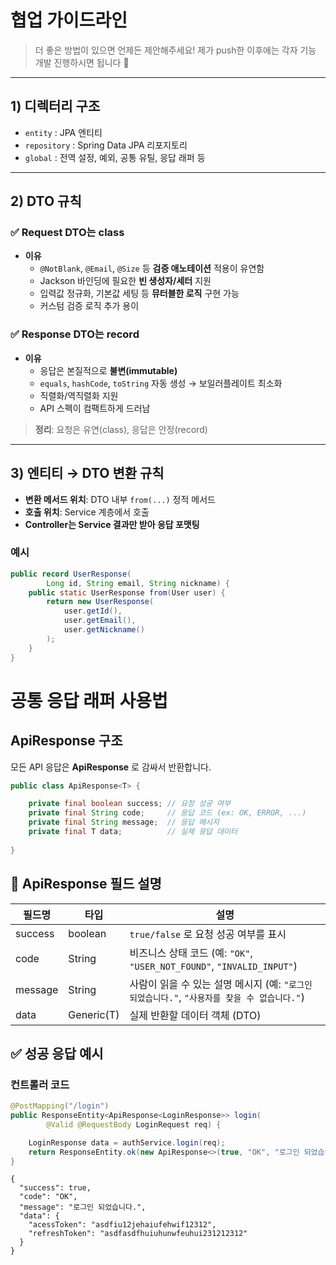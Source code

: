 # 협업 가이드라인

> 더 좋은 방법이 있으면 언제든 제안해주세요! 제가 push한 이후에는 각자 기능 개발 진행하시면 됩니다 🙌

---

## 1) 디렉터리 구조
- `entity` : JPA 엔티티
- `repository` : Spring Data JPA 리포지토리
- `global` : 전역 설정, 예외, 공통 유틸, 응답 래퍼 등

---

## 2) DTO 규칙

### ✅ Request DTO는 **class**
- **이유**
    - `@NotBlank`, `@Email`, `@Size` 등 **검증 애노테이션** 적용이 유연함
    - Jackson 바인딩에 필요한 **빈 생성자/세터** 지원
    - 입력값 정규화, 기본값 세팅 등 **뮤터블한 로직** 구현 가능
    - 커스텀 검증 로직 추가 용이

### ✅ Response DTO는 **record**
- **이유**
    - 응답은 본질적으로 **불변(immutable)**
    - `equals`, `hashCode`, `toString` 자동 생성 → 보일러플레이트 최소화
    - 직렬화/역직렬화 지원
    - API 스펙이 컴팩트하게 드러남

> **정리**: 요청은 유연(class), 응답은 안정(record)

---

## 3) 엔티티 → DTO 변환 규칙

- **변환 메서드 위치**: DTO 내부 `from(...)` 정적 메서드
- **호출 위치**: Service 계층에서 호출
- **Controller는 Service 결과만 받아 응답 포맷팅**

### 예시

```java
public record UserResponse(
        Long id, String email, String nickname) {
    public static UserResponse from(User user) {
        return new UserResponse(
            user.getId(),
            user.getEmail(),
            user.getNickname()
        );
    }
}
```
# 공통 응답 래퍼 사용법

## ApiResponse 구조
모든 API 응답은 **ApiResponse<T>** 로 감싸서 반환합니다.

```java
public class ApiResponse<T> {

    private final boolean success; // 요청 성공 여부
    private final String code;     // 응답 코드 (ex: OK, ERROR, ...)
    private final String message;  // 응답 메시지
    private final T data;          // 실제 응답 데이터
    
}
```
## 📌 ApiResponse 필드 설명

| 필드명   | 타입     | 설명 |
|----------|----------|------|
| success  | boolean  | `true/false` 로 요청 성공 여부를 표시 |
| code     | String   | 비즈니스 상태 코드 (예: `"OK"`, `"USER_NOT_FOUND"`, `"INVALID_INPUT"`) |
| message  | String   | 사람이 읽을 수 있는 설명 메시지 (예: `"로그인 되었습니다."`, `"사용자를 찾을 수 없습니다."`) |
| data     | Generic(T) | 실제 반환할 데이터 객체 (DTO) |

## ✅ 성공 응답 예시

### 컨트롤러 코드
```java
@PostMapping("/login")
public ResponseEntity<ApiResponse<LoginResponse>> login(
        @Valid @RequestBody LoginRequest req) {

    LoginResponse data = authService.login(req);
    return ResponseEntity.ok(new ApiResponse<>(true, "OK", "로그인 되었습니다.", data));
}
```

```declarative
{
  "success": true,
  "code": "OK",
  "message": "로그인 되었습니다.",
  "data": {
    "acessToken": "asdfiu12jehaiufehwif12312",
    "refreshToken": "asdfasdfhuiuhunwfeuhui231212312"
  }
}
```


